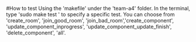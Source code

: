 #How to test
Using the 'makefile' under the 'team-a4' folder. In the terminal, type 'sudo make test <test case name>' to specify a specific test. You can choose from 'create_room', 'join_good_room', 'join_bad_room','create_component', 'update_component_inprogress', 'update_component_update_finish', 'delete_component', 'all'.
